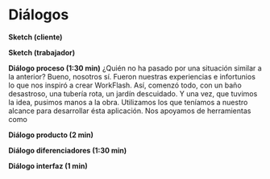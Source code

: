 
<h1>Diálogos</h1>

  **Sketch (cliente)** 

 
  **Sketch (trabajador)** 

 
  **Diálogo proceso (1:30 min)**
 ¿Quién no ha pasado por una situación similar a la anterior? Bueno, nosotros sí. Fueron nuestras experiencias e infortunios lo que nos inspiró a crear WorkFlash. Así, comenzó todo, con un baño desastroso, una tubería rota, un jardín descuidado. Y una vez, que tuvimos la idea, pusimos manos a la obra. 
 Utilizamos los que teníamos a nuestro alcance para desarrollar ésta aplicación. Nos apoyamos de herramientas como 
 
 **Diálogo producto (2 min)** 

 
**Diálogo diferenciadores (1:30 min)** 

 
**Diálogo interfaz (1 min)**

 

<!--stackedit_data:
eyJoaXN0b3J5IjpbMjA4ODY2NzE2MSwtODI5NzA2OTY4XX0=
-->